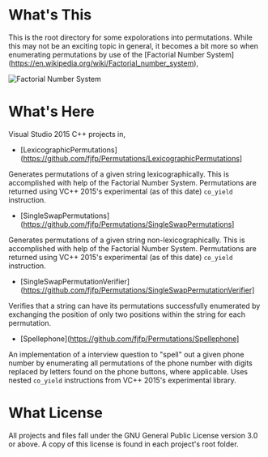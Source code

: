 # What's This

This is the root directory for some expolorations into permutations.  While this
may not be an exciting topic in general, it becomes a bit more so when
enumerating permutations by use of the [Factorial Number System]
(https://en.wikipedia.org/wiki/Factorial_number_system),

![Factorial Number System](https://github.com/fjfp/Permutations/imgs/factorial_summation.png)

# What's Here

Visual Studio 2015 C++ projects in,

- [LexicographicPermutations](https://github.com/fjfp/Permutations/LexicographicPermutations]

Generates permutations of a given string lexicographically.  This is
accomplished with help of the Factorial Number System.  Permutations are
returned using VC++ 2015's experimental (as of this date) `co_yield`
instruction.

- [SingleSwapPermutations](https://github.com/fjfp/Permutations/SingleSwapPermutations]

Generates permutations of a given string non-lexicographically.  This is
accomplished with help of the Factorial Number System.  Permutations are
returned using VC++ 2015's experimental (as of this date) `co_yield`
instruction.

- [SingleSwapPermutationVerifier](https://github.com/fjfp/Permutations/SingleSwapPermutationVerifier]

Verifies that a string can have its permutations successfully enumerated by
exchanging the position of only two positions within the string for each
permutation.

- [Spellephone](https://github.com/fjfp/Permutations/Spellephone]

An implementation of a interview question to "spell" out a given phone number by
enumerating all permutations of the phone number with digits replaced by letters
found on the phone buttons, where applicable.  Uses nested `co_yield`
instructions from VC++ 2015's experimental library.

# What License

All projects and files fall under the GNU General Public License version 3.0 or
above.  A copy of this license is found in each project's root folder.
